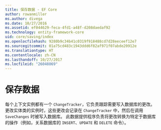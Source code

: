```yaml
---
title: 保存数据 - EF Core
author: rowanmiller
ms.author: divega
ms.date: 10/27/2016
ms.assetid: ef044629-feca-4fd1-a48f-d208daedaf92
ms.technology: entity-framework-core
uid: core/saving/index
ms.openlocfilehash: 9280b9c34b41c0319f918488cd7d28eeceef12e7
ms.sourcegitcommit: 01a75cd483c1943ddd6f82af971f07abde20912e
ms.translationtype: HT
ms.contentlocale: zh-CN
ms.lasthandoff: 10/27/2017
ms.locfileid: "26048869"
---
```

# <a name="saving-data"></a>保存数据

每个上下文实例都有一个 `ChangeTracker`，它负责跟踪需要写入数据库的更改。 更改实体类的实例时，这些更改会记录在 `ChangeTracker` 中，然后在调用 `SaveChanges` 时被写入数据库。 此数据提供程序负责将更改转换为特定于数据库的操作（例如，关系数据库的 `INSERT`、`UPDATE` 和 `DELETE` 命令）。
